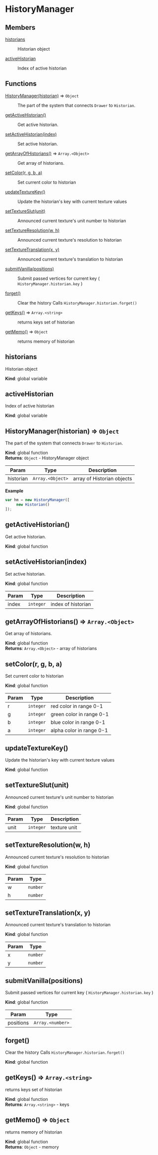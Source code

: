 # HistoryManager

## Members

<dl>
<dt><a href="#historians">historians</a></dt>
<dd><p>Historian object</p>
</dd>
<dt><a href="#activeHistorian">activeHistorian</a></dt>
<dd><p>Index of active historian</p>
</dd>
</dl>

## Functions

<dl>
<dt><a href="#HistoryManager">HistoryManager(historian)</a> ⇒ <code>Object</code></dt>
<dd><p>The part of the system that connects <code>Drawer</code> to <code>Historian</code>.</p>
</dd>
<dt><a href="#getActiveHistorian">getActiveHistorian()</a></dt>
<dd><p>Get active historian.</p>
</dd>
<dt><a href="#setActiveHistorian">setActiveHistorian(index)</a></dt>
<dd><p>Set active historian.</p>
</dd>
<dt><a href="#getArrayOfHistorians">getArrayOfHistorians()</a> ⇒ <code>Array.&lt;Object&gt;</code></dt>
<dd><p>Get array of historians.</p>
</dd>
<dt><a href="#setColor">setColor(r, g, b, a)</a></dt>
<dd><p>Set current color to historian</p>
</dd>
<dt><a href="#updateTextureKey">updateTextureKey()</a></dt>
<dd><p>Update the historian&#39;s key with current texture values</p>
</dd>
<dt><a href="#setTextureSlut">setTextureSlut(unit)</a></dt>
<dd><p>Announced current texture&#39;s unit number to historian</p>
</dd>
<dt><a href="#setTextureResolution">setTextureResolution(w, h)</a></dt>
<dd><p>Announced current texture&#39;s resolution to historian</p>
</dd>
<dt><a href="#setTextureTranslation">setTextureTranslation(x, y)</a></dt>
<dd><p>Announced current texture&#39;s translation to historian</p>
</dd>
<dt><a href="#submitVanilla">submitVanilla(positions)</a></dt>
<dd><p>Submit passed vertices for current key ( <code>HistoryManager.historian.key</code> )</p>
</dd>
<dt><a href="#forget">forget()</a></dt>
<dd><p>Clear the history
Calls <code>HistoryManager.historian.forget()</code></p>
</dd>
<dt><a href="#getKeys">getKeys()</a> ⇒ <code>Array.&lt;string&gt;</code></dt>
<dd><p>returns keys set of historian</p>
</dd>
<dt><a href="#getMemo">getMemo()</a> ⇒ <code>Object</code></dt>
<dd><p>returns memory of historian</p>
</dd>
</dl>

<a name="historians"></a>

## historians
Historian object

**Kind**: global variable  
<a name="activeHistorian"></a>

## activeHistorian
Index of active historian

**Kind**: global variable  
<a name="HistoryManager"></a>

## HistoryManager(historian) ⇒ <code>Object</code>
The part of the system that connects ``Drawer`` to ``Historian``.

**Kind**: global function  
**Returns**: <code>Object</code> - HistoryManager object  

| Param | Type | Description |
| --- | --- | --- |
| historian | <code>Array.&lt;Object&gt;</code> | array of Historian objects |

**Example**  
```js
var hm = new HistoryManager([     new Historian()]);
```
<a name="getActiveHistorian"></a>

## getActiveHistorian()
Get active historian.

**Kind**: global function  
<a name="setActiveHistorian"></a>

## setActiveHistorian(index)
Set active historian.

**Kind**: global function  

| Param | Type | Description |
| --- | --- | --- |
| index | <code>integer</code> | index of historian |

<a name="getArrayOfHistorians"></a>

## getArrayOfHistorians() ⇒ <code>Array.&lt;Object&gt;</code>
Get array of historians.

**Kind**: global function  
**Returns**: <code>Array.&lt;Object&gt;</code> - array of historians  
<a name="setColor"></a>

## setColor(r, g, b, a)
Set current color to historian

**Kind**: global function  

| Param | Type | Description |
| --- | --- | --- |
| r | <code>integer</code> | red color in range 0-1 |
| g | <code>integer</code> | green color in range 0-1 |
| b | <code>integer</code> | blue color in range 0-1 |
| a | <code>integer</code> | alpha color in range 0-1 |

<a name="updateTextureKey"></a>

## updateTextureKey()
Update the historian's key with current texture values

**Kind**: global function  
<a name="setTextureSlut"></a>

## setTextureSlut(unit)
Announced current texture's unit number to historian

**Kind**: global function  

| Param | Type | Description |
| --- | --- | --- |
| unit | <code>integer</code> | texture unit |

<a name="setTextureResolution"></a>

## setTextureResolution(w, h)
Announced current texture's resolution to historian

**Kind**: global function  

| Param | Type |
| --- | --- |
| w | <code>number</code> | 
| h | <code>number</code> | 

<a name="setTextureTranslation"></a>

## setTextureTranslation(x, y)
Announced current texture's translation to historian

**Kind**: global function  

| Param | Type |
| --- | --- |
| x | <code>number</code> | 
| y | <code>number</code> | 

<a name="submitVanilla"></a>

## submitVanilla(positions)
Submit passed vertices for current key ( ``HistoryManager.historian.key`` )

**Kind**: global function  

| Param | Type |
| --- | --- |
| positions | <code>Array.&lt;number&gt;</code> | 

<a name="forget"></a>

## forget()
Clear the historyCalls ``HistoryManager.historian.forget()``

**Kind**: global function  
<a name="getKeys"></a>

## getKeys() ⇒ <code>Array.&lt;string&gt;</code>
returns keys set of historian

**Kind**: global function  
**Returns**: <code>Array.&lt;string&gt;</code> - keys  
<a name="getMemo"></a>

## getMemo() ⇒ <code>Object</code>
returns memory of historian

**Kind**: global function  
**Returns**: <code>Object</code> - memory  


